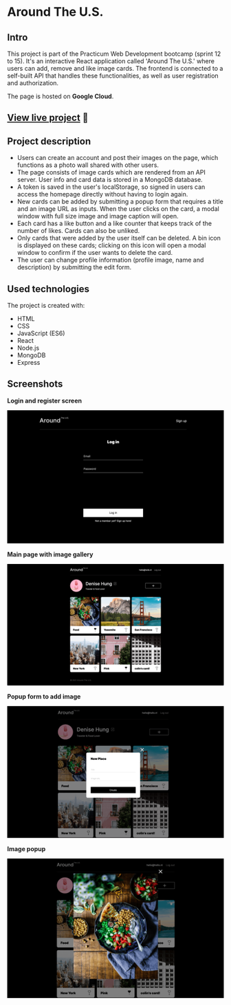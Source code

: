 # Around The U.S.

## Intro

This project is part of the Practicum Web Development bootcamp (sprint 12 to 15). It's an interactive React application called 'Around The U.S.' where users can add, remove and like image cards. The frontend is connected to a self-built API that handles these functionalities, as well as user registration and authorization.

The page is hosted on **Google Cloud**.

## [**View live project**](https://denisehung.github.io/react-around-api-full/) :rocket:

## Project description
* Users can create an account and post their images on the page, which functions as a photo wall shared with other users.
* The page consists of image cards which are rendered from an API server. User info and card data is stored in a MongoDB database.
* A token is saved in the user's localStorage, so signed in users can access the homepage directly without having to login again.
* New cards can be added by submitting a popup form that requires a title and an image URL as inputs. When the user clicks on the card, a modal window with full size image and image caption will open.
* Each card has a like button and a like counter that keeps track of the number of likes. Cards can also be unliked.
* Only cards that were added by the user itself can be deleted. A bin icon is displayed on these cards; clicking on this icon will open a modal window to confirm if the user wants to delete the card.
* The user can change profile information (profile image, name and description) by submitting the edit form. 

## Used technologies

The project is created with:

* HTML
* CSS
* JavaScript (ES6)
* React
* Node.js
* MongoDB
* Express

## Screenshots
**Login and register screen**

![Image](frontend/src/images/login-screen.png)

**Main page with image gallery**

![Image](frontend/src/images/gallery.png)

**Popup form to add image**

![Image](frontend/src/images/popup-form.png)

**Image popup**

![Image](frontend/src/images/image-popup.png)
